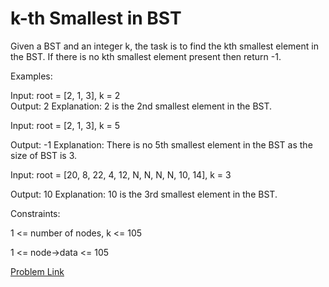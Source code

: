 # k-th Smallest in BST

Given a BST and an integer k, the task is to find the kth smallest element in the BST. If there is no kth smallest element present then return -1.

Examples:

Input: root = [2, 1, 3], k = 2
    
Output: 2
Explanation: 2 is the 2nd smallest element in the BST.

Input: root = [2, 1, 3], k = 5
    
Output: -1
Explanation: There is no 5th smallest element in the BST as the size of BST is 3.

Input: root = [20, 8, 22, 4, 12, N, N, N, N, 10, 14], k = 3
     
Output: 10
Explanation: 10 is the 3rd smallest element in the BST.

Constraints:


1 <= number of nodes, k <= 105

1 <= node->data <= 105


[Problem Link](https://www.geeksforgeeks.org/problems/find-k-th-smallest-element-in-bst/1)
